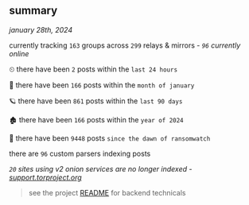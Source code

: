 
## summary
_january 28th, 2024_

currently tracking `163` groups across `299` relays & mirrors - _`96` currently online_

⏲ there have been `2` posts within the `last 24 hours`

🦈 there have been `166` posts within the `month of january`

🪐 there have been `861` posts within the `last 90 days`

🏚 there have been `166` posts within the `year of 2024`

🦕 there have been `9448` posts `since the dawn of ransomwatch`

there are `96` custom parsers indexing posts

_`20` sites using v2 onion services are no longer indexed - [support.torproject.org](https://support.torproject.org/onionservices/v2-deprecation/)_

> see the project [README](https://github.com/joshhighet/ransomwatch#ransomwatch--) for backend technicals
